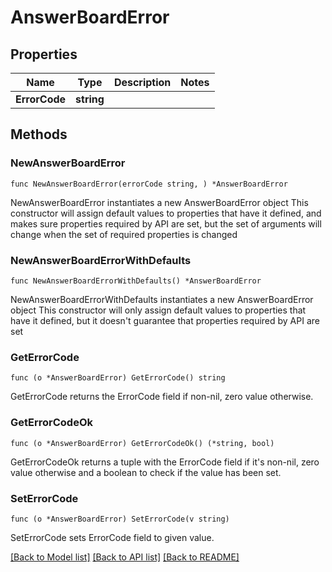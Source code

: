 # AnswerBoardError

## Properties

Name | Type | Description | Notes
------------ | ------------- | ------------- | -------------
**ErrorCode** | **string** |  | 

## Methods

### NewAnswerBoardError

`func NewAnswerBoardError(errorCode string, ) *AnswerBoardError`

NewAnswerBoardError instantiates a new AnswerBoardError object
This constructor will assign default values to properties that have it defined,
and makes sure properties required by API are set, but the set of arguments
will change when the set of required properties is changed

### NewAnswerBoardErrorWithDefaults

`func NewAnswerBoardErrorWithDefaults() *AnswerBoardError`

NewAnswerBoardErrorWithDefaults instantiates a new AnswerBoardError object
This constructor will only assign default values to properties that have it defined,
but it doesn't guarantee that properties required by API are set

### GetErrorCode

`func (o *AnswerBoardError) GetErrorCode() string`

GetErrorCode returns the ErrorCode field if non-nil, zero value otherwise.

### GetErrorCodeOk

`func (o *AnswerBoardError) GetErrorCodeOk() (*string, bool)`

GetErrorCodeOk returns a tuple with the ErrorCode field if it's non-nil, zero value otherwise
and a boolean to check if the value has been set.

### SetErrorCode

`func (o *AnswerBoardError) SetErrorCode(v string)`

SetErrorCode sets ErrorCode field to given value.



[[Back to Model list]](../README.md#documentation-for-models) [[Back to API list]](../README.md#documentation-for-api-endpoints) [[Back to README]](../README.md)


